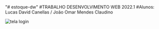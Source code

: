 "# estoque-dw" 
#TRABALHO DESENVOLVIMENTO WEB 2022.1
#Alunos: Lucas David Canellas / João Omar Mendes Claudino

![tela login](https://uploaddeimagens.com.br/images/003/865/510/original/login.png?1652386702)
